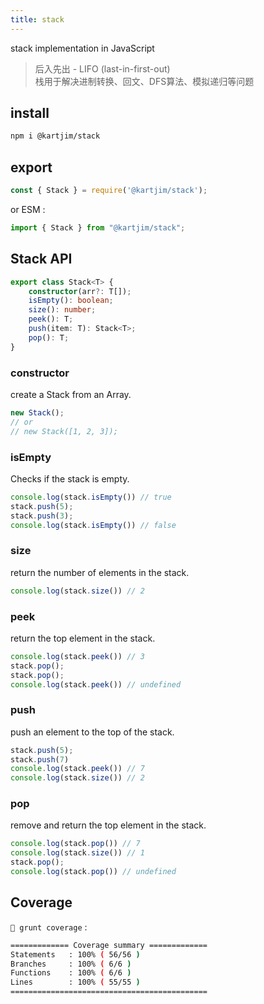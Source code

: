 ```yaml
---
title: stack
---
```

stack implementation in JavaScript

> 后入先出 - LIFO (last-in-first-out)  
> 栈用于解决进制转换、回文、DFS算法、模拟递归等问题

<!-- 栈 Stack - 底层：数组 -->
## install
```sh
npm i @kartjim/stack
```

## export
```js
const { Stack } = require('@kartjim/stack');
```

or ESM :
```js
import { Stack } from "@kartjim/stack";
```

## Stack API
```ts
export class Stack<T> {
    constructor(arr?: T[]);
    isEmpty(): boolean;
    size(): number;
    peek(): T;
    push(item: T): Stack<T>;
    pop(): T;
}
```
### constructor
create a Stack from an Array.

```js
new Stack();
// or
// new Stack([1, 2, 3]);
```
### isEmpty
Checks if the stack is empty.  
```js
console.log(stack.isEmpty()) // true
stack.push(5);
stack.push(3);
console.log(stack.isEmpty()) // false
```

### size
return the number of elements in the stack.  
```js
console.log(stack.size()) // 2
```
### peek
return the top element in the stack.  
```js
console.log(stack.peek()) // 3
stack.pop();
stack.pop();
console.log(stack.peek()) // undefined
```
### push
push an element to the top of the stack.  
```js
stack.push(5);
stack.push(7)
console.log(stack.peek()) // 7
console.log(stack.size()) // 2
```
### pop
remove and return the top element in the stack.  
```js
console.log(stack.pop()) // 7
console.log(stack.size()) // 1
stack.pop();
console.log(stack.pop()) // undefined
```

## Coverage
`🚀 grunt coverage` :

```sh
============= Coverage summary =============
Statements   : 100% ( 56/56 )
Branches     : 100% ( 6/6 )
Functions    : 100% ( 6/6 )
Lines        : 100% ( 55/55 )
============================================
```

